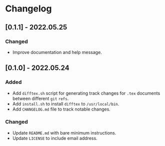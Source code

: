# Changelog

## [0.1.1] - 2022.05.25
### Changed
- Improve documentation and help message.

## [0.1.0] - 2022.05.24
### Added
- Add `difftex.sh` script for generating track changes for `.tex` documents
  between different `git` `refs`.
- Add `install.sh` to install `difftex` to `/usr/local/bin`.
- Add `CHANGELOG.md` file to track notable changes.
### Changed
- Update `README.md` with bare minimum instructions.
- Update `LICENSE` to include email address.
